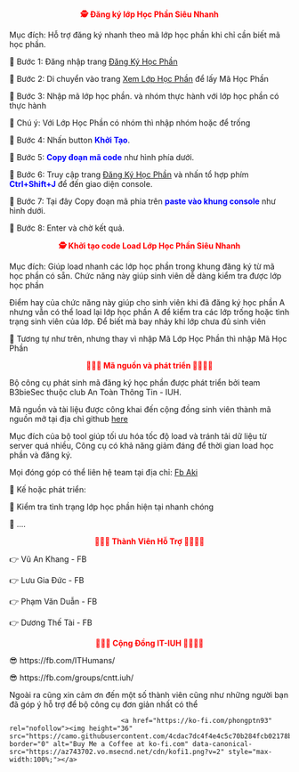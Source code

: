 <p style="color: red;text-align: center;font-weight: bold;">🕵 Đăng ký lớp Học Phần Siêu Nhanh</p>
                                <p>Mục đích: Hỗ trợ đăng ký nhanh theo mã lớp học phần khi chỉ cần biết mã học phần.</p>
                                <p>💞 Bước 1: Đăng nhập trang <a href="http://www.iuh.edu.vn/phongdaotao/Login.aspx.">Đăng Ký Học Phần</a></p>
								<p>💞 Bước 2: Di chuyển vào trang <a href="http://www.iuh.edu.vn/phongdaotao/DanhSachLopHocPhan.aspx">Xem Lớp Học Phần</a> để lấy Mã Học Phần</p>
                                <p>💞 Bước 3: Nhập mã lớp học phần. và nhóm thực hành với lớp học phần có thực hành</p>
                                <p>💞 Chú ý: Với Lớp Học Phần có nhóm thì nhập nhóm hoặc để trống</p>
                                <p>💞 Bước 4: Nhấn button <strong style="color:blue">Khởi Tạo</strong>.</p>
                                <p>💞 Bước 5: <strong style="color:blue">Copy đoạn mã code</strong> như hình phía dưới.</p>
                                <p>💞 Bước 6: Truy cập trang <a href="http://www.iuh.edu.vn/phongdaotao/DangKyHP.aspx">Đăng Ký Học Phần</a> và nhấn tổ hợp phím <strong style="color:blue">Ctrl+Shift+J</strong> để đến giao diện console.</p>
                                <p>💞 Bước 7: Tại đây Copy đoạn mã phia trên <strong style="color:blue">paste vào khung console</strong> như hình dưới.</p>
                                <p>💞 Bước 8: Enter và chờ kết quả.</p>
                                <p style="color:red;text-align:  center;font-weight:  bold;">🕵 Khởi tạo code Load Lớp Học Phần Siêu Nhanh</p>
                                <p>Mục đích: Giúp load nhanh các lớp học phần trong khung đăng ký từ mã học phần có sẵn. Chức năng này giúp sinh viên dễ dàng kiểm tra được lớp học phần</p>
                                <p>Điểm hay của chức năng này giúp cho sinh viên khi đã đăng ký học phần A nhưng vẫn có thể load lại lớp học phần A để kiểm tra các lớp trống hoặc tình trạng sinh viên của lớp. Để biết mà bay nhảy khi lớp chưa đủ sinh viên</p>
                                <p>💞 Tương tự như trên, nhưng thay vì nhập Mã Lớp Học Phần thì nhập Mã Học Phần</p>
                                <p style="color:red;text-align:  center;font-weight:  bold;"> 👨‍👨‍👦 Mã nguồn và phát triển  👨‍👨‍👧‍👧</p>
                                <p>Bộ công cụ phát sinh mã đăng ký học phần được phát triển bởi team B3bieSec thuộc club An Toàn Thông Tin - IUH.</p>
                                <p>Mã nguồn và tài liệu được công khai đến cộng đồng sinh viên thành mã nguồn mở tại địa chỉ github <a href="https://github.com/phongptn93/iuher-trick">here</a></p>
                                <p>Mục đích của bộ tool giúp tối ưu hóa tốc độ load và tránh tải dữ liệu từ server quá nhiều, Công cụ có khả năng giảm đáng để thời gian load học phần và đăng ký.</p>
                                <p>Mọi đóng góp có thể liên hệ team tại địa chỉ: <a href="https://www.facebook.com/tanphongtcd">Fb Aki</a></p>
                                <p>👮 Kế hoặc phát triển: </p>
                                <p> 🖖 Kiểm tra tình trạng lớp học phần hiện tại nhanh chóng</p>
                                <p> 🖖 .... </p> 
                                <p style="color:red;text-align:  center;font-weight:  bold;"> 👨‍👨‍👦 Thành Viên Hỗ Trợ 👨‍👨‍👧‍👧</p>
                                <p>👉 Vũ An Khang - FB </p>
                                <p>👉 Lưu Gia Đức - FB </p>
                                <p>👉 Phạm Văn Duẫn - FB </p>
                                <p>👉 Dương Thế Tài - FB</p>
                                <p style="color:red;text-align:  center;font-weight:  bold;"> 👨‍👨‍👦 Cộng Đồng IT-IUH 👨‍👨‍👧‍👧</p>
                                <p>😎 https://fb.com/ITHumans/</p> 
                                <p>😎 https://fb.com/groups/cntt.iuh/</p> 
								<p>Ngoài ra cũng xin cảm ơn đến một số thành viên cũng như những người bạn đã góp ý hỗ trợ để bộ công cụ đơn giản nhất có thể</p>
								
								<a href="https://ko-fi.com/phongptn93" rel="nofollow"><img height="36" src="https://camo.githubusercontent.com/4cdac7dc4f4e4c5c70b284fcb02178b5bab0ba55/68747470733a2f2f617a3734333730322e766f2e6d7365636e642e6e65742f63646e2f6b6f6669312e706e673f763d32" border="0" alt="Buy Me a Coffee at ko-fi.com" data-canonical-src="https://az743702.vo.msecnd.net/cdn/kofi1.png?v=2" style="max-width:100%;"></a>
